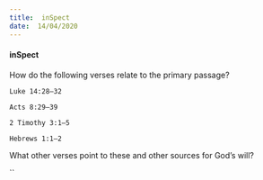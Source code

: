 ```yaml
---
title:  inSpect
date:  14/04/2020
---
```


#### inSpect

How do the following verses relate to the primary passage?

`Luke 14:28–32`

`Acts 8:29–39`

`2 Timothy 3:1–5`

`Hebrews 1:1–2`

What other verses point to these and other sources for God’s will?

``